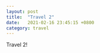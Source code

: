 ```yaml
---
layout: post
title:  "Travel 2"
date:   2021-02-16 23:45:15 +0800
category: travel
---
```


Travel 2!
